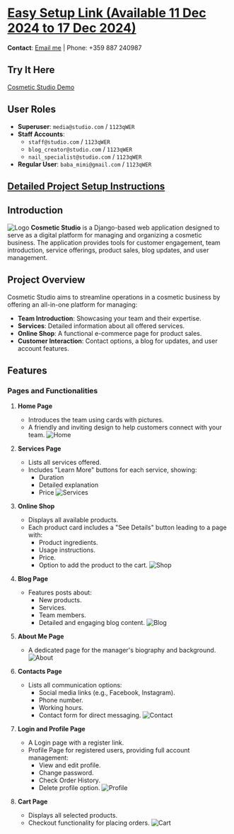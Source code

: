 # [Easy Setup Link (Available 11 Dec 2024 to 17 Dec 2024)](https://drive.google.com/drive/folders/17Geu2jOGJmN8ll45nLMxd6rXXSbc4KYj?usp=sharing)

**Contact**: [Email me](mailto:niklay.s.nikolov@gmail) | Phone: +359 887 240987

## Try It Here
[Cosmetic Studio Demo](https://studiocosmetic.azurewebsites.net)
## User Roles
- **Superuser**: `media@studio.com` / `1123qWER`
- **Staff Accounts**:
  - `staff@studio.com` / `1123qWER`
  - `blog_creator@studio.com` / `1123qWER`
  - `nail_specialist@studio.com` / `1123qWER`
- **Regular User**: `baba_mimi@gmail.com` / `1123qWER`

## [Detailed Project Setup Instructions](docs/project_setup.md)


## Introduction
![Logo](images_for_readme/intro.png)
**Cosmetic Studio** is a Django-based web application designed to serve as a digital platform for managing and organizing a cosmetic business. The application provides tools for customer engagement, team introduction, service offerings, product sales, blog updates, and user management.


## Project Overview
Cosmetic Studio aims to streamline operations in a cosmetic business by offering an all-in-one platform for managing:

- **Team Introduction**: Showcasing your team and their expertise.
- **Services**: Detailed information about all offered services.
- **Online Shop**: A functional e-commerce page for product sales.
- **Customer Interaction**: Contact options, a blog for updates, and user account features.

## Features

### Pages and Functionalities

1. **Home Page**
   - Introduces the team using cards with pictures.
   - A friendly and inviting design to help customers connect with your team.
   ![Home](images_for_readme/home.png)

2. **Services Page**
   - Lists all services offered.
   - Includes "Learn More" buttons for each service, showing:
     - Duration
     - Detailed explanation
     - Price
   ![Services](images_for_readme/services.png)

3. **Online Shop**
   - Displays all available products.
   - Each product card includes a "See Details" button leading to a page with:
     - Product ingredients.
     - Usage instructions.
     - Price.
     - Option to add the product to the cart.
   ![Shop](images_for_readme/shop.png)

4. **Blog Page**
   - Features posts about:
     - New products.
     - Services.
     - Team members.
     - Detailed and engaging blog content.
   ![Blog](images_for_readme/blog.png)

5. **About Me Page**
   - A dedicated page for the manager's biography and background.
   ![About](images_for_readme/about.png)

6. **Contacts Page**
   - Lists all communication options:
     - Social media links (e.g., Facebook, Instagram).
     - Phone number.
     - Working hours.
     - Contact form for direct messaging.
   ![Contact](images_for_readme/contact.png)

7. **Login and Profile Page**
   - A Login page with a register link.
   - Profile Page for registered users, providing full account management:
     - View and edit profile.
     - Change password.
     - Check Order History.
     - Delete profile option.
   ![Profile](images_for_readme/profile.png)

8. **Cart Page**
   - Displays all selected products.
   - Checkout functionality for placing orders.
   ![Cart](images_for_readme/cart.png)